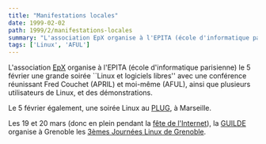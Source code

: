 ```yaml
---
title: "Manifestations locales"
date: 1999-02-02
path: 1999/2/manifestations-locales
summary: "L'association EpX organise à l'EPITA (école d'informatique parisienne) le 5 février une grande soirée ``Linux et logiciels libres'' avec une conférence réunissant Fred Couchet (APRIL) et moi-même (AFUL), ainsi que plusieurs utilisateurs de Linux, et des démonstrations."
tags: ['Linux', 'AFUL']
---
```


<P>
L'association <A HREF="http://www.epita.fr/~epx/">EpX</A> organise à
l'EPITA (école d'informatique parisienne) le 5 février une grande soirée
``Linux et logiciels libres'' avec une conférence réunissant Fred Couchet
(APRIL) et moi-même (AFUL), ainsi que plusieurs utilisateurs de Linux,
et des démonstrations.
</P>

<P> Le 5 février également, une soirée Linux au <A HREF="http://www.pipo.com/plug">PLUG</A>, à Marseille.  </P>

<P> Les 19 et 20 mars (donc en plein pendant la <A HREF="http://www.fete-internet.fr/">fête de l'Internet</A>), la <A HREF="http://www.guilde.asso.fr/">GUILDE</A> organise à Grenoble les
<A HREF="http://linux.inrialpes.fr/Journees/">3èmes Journées Linux
de Grenoble</A>.  </P>


